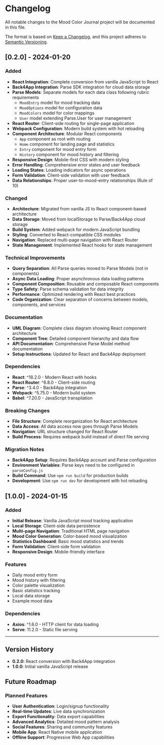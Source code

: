 # Changelog

All notable changes to the Mood Color Journal project will be documented in this file.

The format is based on [Keep a Changelog](https://keepachangelog.com/en/1.0.0/),
and this project adheres to [Semantic Versioning](https://semver.org/spec/v2.0.0.html).

## [0.2.0] - 2024-01-20

### Added
- **React Integration**: Complete conversion from vanilla JavaScript to React
- **Back4App Integration**: Parse SDK integration for cloud data storage
- **Parse Models**: Separate models for each data class following rubric requirements
  - `MoodEntry` model for mood tracking data
  - `MoodOptions` model for configuration data
  - `MoodColors` model for color mappings
  - `User` model extending Parse.User for user management
- **React Router**: Client-side routing for single-page application
- **Webpack Configuration**: Modern build system with hot reloading
- **Component Architecture**: Modular React components
  - `App` component as root with routing
  - `Home` component for landing page and statistics
  - `Entry` component for mood entry form
  - `History` component for mood history and filtering
- **Responsive Design**: Mobile-first CSS with modern styling
- **Error Handling**: Comprehensive error states and user feedback
- **Loading States**: Loading indicators for async operations
- **Form Validation**: Client-side validation with user feedback
- **Data Relationships**: Proper user-to-mood-entry relationships (Rule of 10)

### Changed
- **Architecture**: Migrated from vanilla JS to React component-based architecture
- **Data Storage**: Moved from localStorage to Parse/Back4App cloud storage
- **Build System**: Added webpack for modern JavaScript bundling
- **Styling**: Converted to React-compatible CSS modules
- **Navigation**: Replaced multi-page navigation with React Router
- **State Management**: Implemented React hooks for state management

### Technical Improvements
- **Query Separation**: All Parse queries moved to Parse Models (not in components)
- **Async Data Loading**: Proper asynchronous data loading patterns
- **Component Composition**: Reusable and composable React components
- **Type Safety**: Parse schema validation for data integrity
- **Performance**: Optimized rendering with React best practices
- **Code Organization**: Clear separation of concerns between models, components, and services

### Documentation
- **UML Diagram**: Complete class diagram showing React component architecture
- **Component Tree**: Detailed component hierarchy and data flow
- **API Documentation**: Comprehensive Parse Model method documentation
- **Setup Instructions**: Updated for React and Back4App deployment

### Dependencies
- **React**: ^18.2.0 - Modern React with hooks
- **React Router**: ^6.8.0 - Client-side routing
- **Parse**: ^3.4.0 - Back4App integration
- **Webpack**: ^5.75.0 - Modern build system
- **Babel**: ^7.20.0 - JavaScript transpilation

### Breaking Changes
- **File Structure**: Complete reorganization for React architecture
- **Data Access**: All data access now goes through Parse Models
- **Navigation**: URL structure changed for React Router
- **Build Process**: Requires webpack build instead of direct file serving

### Migration Notes
- **Back4App Setup**: Requires Back4App account and Parse configuration
- **Environment Variables**: Parse keys need to be configured in `parseConfig.js`
- **Build Command**: Use `npm run build` for production builds
- **Development**: Use `npm run dev` for development with hot reloading

## [1.0.0] - 2024-01-15

### Added
- **Initial Release**: Vanilla JavaScript mood tracking application
- **Local Storage**: Client-side data persistence
- **Multi-page Navigation**: Traditional HTML page navigation
- **Mood Color Generation**: Color-based mood visualization
- **Statistics Dashboard**: Basic mood statistics and trends
- **Form Validation**: Client-side form validation
- **Responsive Design**: Mobile-friendly interface

### Features
- Daily mood entry form
- Mood history with filtering
- Color palette visualization
- Basic statistics tracking
- Local data storage
- Example mood data

### Dependencies
- **Axios**: ^1.6.0 - HTTP client for data loading
- **Serve**: 11.2.0 - Static file serving

---

## Version History

- **0.2.0**: React conversion with Back4App integration
- **1.0.0**: Initial vanilla JavaScript release

## Future Roadmap

### Planned Features
- **User Authentication**: Login/signup functionality
- **Real-time Updates**: Live data synchronization
- **Export Functionality**: Data export capabilities
- **Advanced Analytics**: Detailed mood pattern analysis
- **Social Features**: Sharing and community features
- **Mobile App**: React Native mobile application
- **Offline Support**: Progressive Web App capabilities
